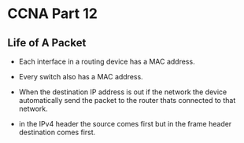 # CCNA Part 12

## Life of A Packet

* Each interface in a routing device has a MAC address.

* Every switch also has a MAC address.

* When the destination IP address is out if the network the device automatically send the packet to the router thats connected to that network.

* in the IPv4 header the source comes first but in the frame header destination comes first.